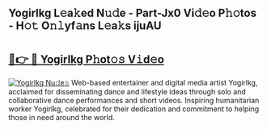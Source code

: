 ## Yogirlkg L𝚎a𝚔ed N𝚞𝚍e - Part-Jx0 Vi𝚍𝚎o P𝚑𝚘tos - H𝚘𝚝 O𝚗𝚕yf𝚊ns L𝚎a𝚔s ijuAU

# <h2><a href="http://kfeb6y.oniu.top/?m=Yogirlkg">🔗👉 🔴 Yogirlkg P𝚑ot𝚘𝚜 V𝚒d𝚎o</a></h2>

[![Yogirlkg Nu𝚍e𝚜](https://i.imgur.com/0qMVB7G.gif)](http://kfeb6y.oniu.top/?m=Yogirlkg)
Web-based entertainer and digital media artist Yogirlkg, acclaimed for disseminating dance and lifestyle ideas through solo and collaborative dance performances and short videos. Inspiring humanitarian worker Yogirlkg, celebrated for their dedication and commitment to helping those in need around the world.  
